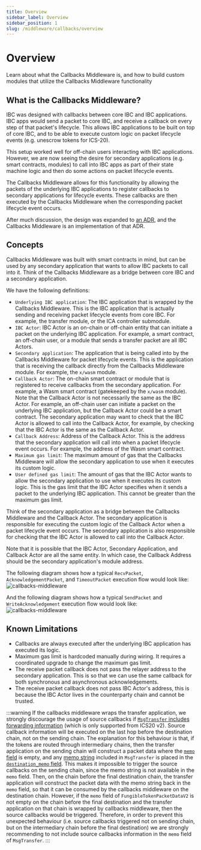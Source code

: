 ```yaml
---
title: Overview
sidebar_label: Overview
sidebar_position: 1
slug: /middleware/callbacks/overview
---
```


# Overview

Learn about what the Callbacks Middleware is, and how to build custom modules that utilize the Callbacks Middleware functionality 

## What is the Callbacks Middleware?

IBC was designed with callbacks between core IBC and IBC applications. IBC apps would send a packet to core IBC, and receive a callback on every step of that packet's lifecycle. This allows IBC applications to be built on top of core IBC, and to be able to execute custom logic on packet lifecycle events (e.g. unescrow tokens for ICS-20).

This setup worked well for off-chain users interacting with IBC applications. However, we are now seeing the desire for secondary applications (e.g. smart contracts, modules) to call into IBC apps as part of their state machine logic and then do some actions on packet lifecycle events.

The Callbacks Middleware allows for this functionality by allowing the packets of the underlying IBC applications to register callbacks to secondary applications for lifecycle events. These callbacks are then executed by the Callbacks Middleware when the corresponding packet lifecycle event occurs.

After much discussion, the design was expanded to [an ADR](/architecture/adr-008-app-caller-cbs.md), and the Callbacks Middleware is an implementation of that ADR.

## Concepts

Callbacks Middleware was built with smart contracts in mind, but can be used by any secondary application that wants to allow IBC packets to call into it. Think of the Callbacks Middleware as a bridge between core IBC and a secondary application.

We have the following definitions:

- `Underlying IBC application`: The IBC application that is wrapped by the Callbacks Middleware. This is the IBC application that is actually sending and receiving packet lifecycle events from core IBC. For example, the transfer module, or the ICA controller submodule.
- `IBC Actor`: IBC Actor is an on-chain or off-chain entity that can initiate a packet on the underlying IBC application. For example, a smart contract, an off-chain user, or a module that sends a transfer packet are all IBC Actors.
- `Secondary application`: The application that is being called into by the Callbacks Middleware for packet lifecycle events. This is the application that is receiving the callback directly from the Callbacks Middleware module. For example, the `x/wasm` module.
- `Callback Actor`: The on-chain smart contract or module that is registered to receive callbacks from the secondary application. For example, a Wasm smart contract (gatekeeped by the `x/wasm` module). Note that the Callback Actor is not necessarily the same as the IBC Actor. For example, an off-chain user can initiate a packet on the underlying IBC application, but the Callback Actor could be a smart contract. The secondary application may want to check that the IBC Actor is allowed to call into the Callback Actor, for example, by checking that the IBC Actor is the same as the Callback Actor.
- `Callback Address`: Address of the Callback Actor. This is the address that the secondary application will call into when a packet lifecycle event occurs. For example, the address of the Wasm smart contract.
- `Maximum gas limit`: The maximum amount of gas that the Callbacks Middleware will allow the secondary application to use when it executes its custom logic.
- `User defined gas limit`: The amount of gas that the IBC Actor wants to allow the secondary application to use when it executes its custom logic. This is the gas limit that the IBC Actor specifies when it sends a packet to the underlying IBC application. This cannot be greater than the maximum gas limit.

Think of the secondary application as a bridge between the Callbacks Middleware and the Callback Actor. The secondary application is responsible for executing the custom logic of the Callback Actor when a packet lifecycle event occurs. The secondary application is also responsible for checking that the IBC Actor is allowed to call into the Callback Actor.

Note that it is possible that the IBC Actor, Secondary Application, and Callback Actor are all the same entity. In which case, the Callback Address should be the secondary application's module address.

The following diagram shows how a typical `RecvPacket`, `AcknowledgementPacket`, and `TimeoutPacket` execution flow would look like:
![callbacks-middleware](./images/callbackflow.svg)

And the following diagram shows how a typical `SendPacket` and `WriteAcknowledgement` execution flow would look like:
![callbacks-middleware](./images/ics4-callbackflow.svg)

## Known Limitations

- Callbacks are always executed after the underlying IBC application has executed its logic.
- Maximum gas limit is hardcoded manually during wiring. It requires a coordinated upgrade to change the maximum gas limit.
- The receive packet callback does not pass the relayer address to the secondary application. This is so that we can use the same callback for both synchronous and asynchronous acknowledgements.
- The receive packet callback does not pass IBC Actor's address, this is because the IBC Actor lives in the counterparty chain and cannot be trusted.

:::warning
If the callbacks middleware wraps the transfer application, we strongly discourage the usage of source callbacks if [`MsgTransfer` includes forwarding information](https://github.com/cosmos/ibc-go/blob/v9.0.0-rc.0/proto/ibc/applications/transfer/v1/tx.proto#L54-L55) (which is only supported from ICS20 v2). Source callback information will be executed on the last hop before the destination chain, not on the sending chain. The explanation for this behaviour is that, if the tokens are routed through intermediary chains, then the transfer application on the sending chain will construct a packet data where the  [`memo` field](https://github.com/cosmos/ibc-go/blob/v9.0.0-rc.0/proto/ibc/applications/transfer/v2/packet.proto#L38) is empty, and any [memo string](https://github.com/cosmos/ibc-go/blob/v9.0.0-rc.0/proto/ibc/applications/transfer/v1/tx.proto#L51) included in `MsgTransfer` is placed in the [`destination_memo` field](https://github.com/cosmos/ibc-go/blob/v9.0.0-rc.0/proto/ibc/applications/transfer/v2/packet.proto#L48). This makes it impossible to trigger the source callbacks on the sending chain, since the memo string is not available in the `memo` field. Then, on the chain before the final destination chain, the transfer application will construct the packet data with the memo string back in the `memo` field, so that it can be consumed by the callbacks middleware on the destination chain. However, if the `memo` field of `FungibleTokenPacketDataV2` is not empty on the chain before the final destination and the transfer application on that chain is wrapped by callbacks middleware, then the source callbacks would be triggered. Therefore, in order to prevent this unexpected behaviour (i.e. source callbacks triggered not on sending chain, but on the intermediary chain before the final destination) we are strongly recommending to not include source callbacks information in the `memo` field of `MsgTransfer`.
:::
